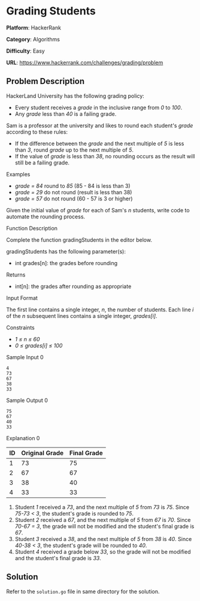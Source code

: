 # Grading Students

**Platform**: HackerRank

**Category**: Algorithms

**Difficulty**: Easy

**URL**: https://www.hackerrank.com/challenges/grading/problem

## Problem Description

HackerLand University has the following grading policy:

- Every student receives a *grade* in the inclusive range from *0* to *100*.
- Any *grade* less than *40* is a failing grade.

Sam is a professor at the university and likes to round each student's *grade* according to these rules:

- If the difference between the *grade* and the next multiple of *5* is less than *3*, round *grade* up to the next multiple of *5*.
- If the value of *grade* is less than *38*, no rounding occurs as the result will still be a failing grade.

Examples

- *grade = 84* round to *85* (85 - 84 is less than 3)
- *grade = 29* do not round (result is less than 38)
- *grade = 57* do not round (60 - 57 is 3 or higher)

Given the initial value of *grade* for each of Sam's *n* students, write code to automate the rounding process.

Function Description

Complete the function gradingStudents in the editor below.

gradingStudents has the following parameter(s):

- int grades[n]: the grades before rounding

Returns

- int[n]: the grades after rounding as appropriate

Input Format

The first line contains a single integer, *n*, the number of students.
Each line *i* of the *n* subsequent lines contains a single integer, *grades[i]*.

Constraints

- *1 &leq; n &leq; 60* 
- *0 &leq; grades[i] &leq; 100*

Sample Input 0
```
4
73
67
38
33
```

Sample Output 0
```
75
67
40
33
```

Explanation 0

| ID | Original Grade | Final Grade |
|-|-|-|
| 1 | 73 | 75 |
| 2 | 67 | 67 |
| 3 | 38 | 40 |
| 4 | 33 | 33 |

1. Student *1* received a *73*, and the next multiple of *5* from *73* is *75*. Since *75-73 < 3*, the student's grade is rounded to *75*.
2. Student *2* received a *67*, and the next multiple of *5* from *67* is *70*. Since *70-67 = 3*, the grade will not be modified and the student's final grade is *67*.
3. Student *3* received a *38*, and the next multiple of *5* from *38* is *40*. Since *40-38 < 3*, the student's grade will be rounded to *40*.
4. Student *4* received a grade below *33*, so the grade will not be modified and the student's final grade is *33*.

## Solution

Refer to the `solution.go` file in same directory for the solution.